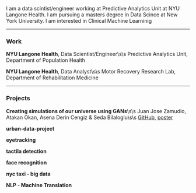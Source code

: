 I am a data scintist/engineer working at Predictive Analytics Unit at NYU Langone Health. I am pursuing a masters degree in Data Scince at New York University. I am interested in Clinical Machine Learninig

____________________________________________________________________________________________________________________________

### Work

**NYU Langone Health**, Data Scientist/Engineer\s\s
Predictive Analytics Unit, Department of Population Health

**NYU Langone Health**, Data Analyst\s\s
Motor Recovery Research Lab, Department of Rehabilitation Medicine

____________________________________________________________________________________________________________________________

### Projects

**Creating simulations of our universe using GANs**\s\s
Juan Jose Zamudio, Atakan Okan, Asena Derin Cengiz & Seda Bilaloglu\s\s
[GitHub](https://github.com/sedab/HydroGAN),
[poster](https://github.com/sedab/HydroGAN/blob/master/HydroGAN-poster.pdf)

**urban-data-project**

**eyetracking**

**tactila detection**

**face recognition**


**nyc taxi - big data**

**NLP - Machine Translation**




